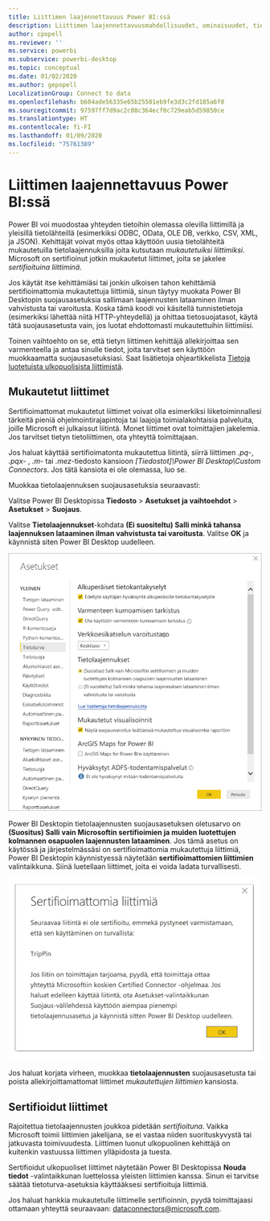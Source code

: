 ```yaml
---
title: Liittimen laajennettavuus Power BI:ssä
description: Liittimen laajennettavuusmahdollisuudet, ominaisuudet, tietoturva-asetukset ja sertifioidut liittimet
author: cpopell
ms.reviewer: ''
ms.service: powerbi
ms.subservice: powerbi-desktop
ms.topic: conceptual
ms.date: 01/02/2020
ms.author: gepopell
LocalizationGroup: Connect to data
ms.openlocfilehash: b604ade56335e65b25501eb9fe3d3c2fd185a6f0
ms.sourcegitcommit: 97597ff7d9ac2c08c364ecf0c729eab5d59850ce
ms.translationtype: HT
ms.contentlocale: fi-FI
ms.lasthandoff: 01/09/2020
ms.locfileid: "75761389"
---
```

# <a name="connector-extensibility-in-power-bi"></a>Liittimen laajennettavuus Power BI:ssä

Power BI voi muodostaa yhteyden tietoihin olemassa olevilla liittimillä ja yleisillä tietolähteillä (esimerkiksi ODBC, OData, OLE DB, verkko, CSV, XML, ja JSON). Kehittäjät voivat myös ottaa käyttöön uusia tietolähteitä mukautetuilla tietolaajennuksilla joita kutsutaan *mukautetuiksi liittimiksi*. Microsoft on sertifioinut jotkin mukautetut liittimet, joita se jakelee *sertifioituina liittiminä*.

Jos käytät itse kehittämiäsi tai jonkin ulkoisen tahon kehittämiä sertifioimattomia mukautettuja liittimiä, sinun täytyy muokata Power BI Desktopin suojausasetuksia sallimaan laajennusten lataaminen ilman vahvistusta tai varoitusta. Koska tämä koodi voi käsitellä tunnistetietoja (esimerkiksi lähettää niitä HTTP-yhteydellä) ja ohittaa tietosuojatasot, käytä tätä suojausasetusta vain, jos luotat ehdottomasti mukautettuihin liittimiisi.

Toinen vaihtoehto on se, että tietyn liittimen kehittäjä allekirjoittaa sen varmenteella ja antaa sinulle tiedot, joita tarvitset sen käyttöön muokkaamatta suojausasetuksiasi. Saat lisätietoja ohjeartikkelista [Tietoja luotetuista ulkopuolisista liittimistä](desktop-trusted-third-party-connectors.md).

## <a name="custom-connectors"></a>Mukautetut liittimet

Sertifioimattomat mukautetut liittimet voivat olla esimerkiksi liiketoiminnallesi tärkeitä pieniä ohjelmointirajapintoja tai laajoja toimialakohtaisia palveluita, joille Microsoft ei julkaissut liitintä. Monet liittimet ovat toimittajien jakelemia. Jos tarvitset tietyn tietoliittimen, ota yhteyttä toimittajaan. 

Jos haluat käyttää sertifioimatonta mukautettua liitintä, siirrä liittimen *.pq*-, *.pqx-* , *.m*- tai *.mez*-tiedosto kansioon *\[Tiedostot]\\Power BI Desktop\\Custom Connectors*. Jos tätä kansiota ei ole olemassa, luo se.

Muokkaa tietolaajennuksen suojausasetuksia seuraavasti:

Valitse Power BI Desktopissa **Tiedosto** > **Asetukset ja vaihtoehdot** > **Asetukset** > **Suojaus**.

Valitse **Tietolaajennukset**-kohdata **(Ei suositeltu) Salli minkä tahansa laajennuksen lataaminen ilman vahvistusta tai varoitusta**. Valitse **OK** ja käynnistä siten Power BI Desktop uudelleen. 

![Sertifioimattomien mukautettujen liittimien salliminen tietolaajennuksen tietoturva-asetuksissa](media/desktop-connector-extensibility/data-extension-security-1.png)

Power BI Desktopin tietolaajennusten suojausasetuksen oletusarvo on **(Suositus) Salli vain Microsoftin sertifioimien ja muiden luotettujen kolmannen osapuolen laajennusten lataaminen**. Jos tämä asetus on käytössä ja järjestelmässäsi on sertifioimattomia mukautettuja liittimiä, Power BI Desktopin käynnistyessä näytetään **sertifioimattomien liittimien** valintaikkuna. Siinä luetellaan liittimet, joita ei voida ladata turvallisesti.

![Sertifioimattomien liittimien valintaikkuna](media/desktop-connector-extensibility/data-extension-security-2.png)

Jos haluat korjata virheen, muokkaa **tietolaajennusten** suojausasetusta tai poista allekirjoittamattomat liittimet *mukautettujen liittimien* kansiosta.

## <a name="certified-connectors"></a>Sertifioidut liittimet

Rajoitettua tietolaajennusten joukkoa pidetään *sertifioituna*. Vaikka Microsoft toimii liittimien jakelijana, se ei vastaa niiden suorituskyvystä tai jatkuvasta toimivuudesta. Liittimen luonut ulkopuolinen kehittäjä on kuitenkin vastuussa liittimen ylläpidosta ja tuesta. 

Sertifioidut ulkopuoliset liittimet näytetään Power BI Desktopissa **Nouda tiedot** -valintaikkunan luettelossa yleisten liittimien kanssa. Sinun ei tarvitse säätää tietoturva-asetuksia käyttääksesi sertifioituja liittimiä.

Jos haluat hankkia mukautetulle liittimelle sertifioinnin, pyydä toimittajaasi ottamaan yhteyttä seuraavaan: dataconnectors@microsoft.com.

